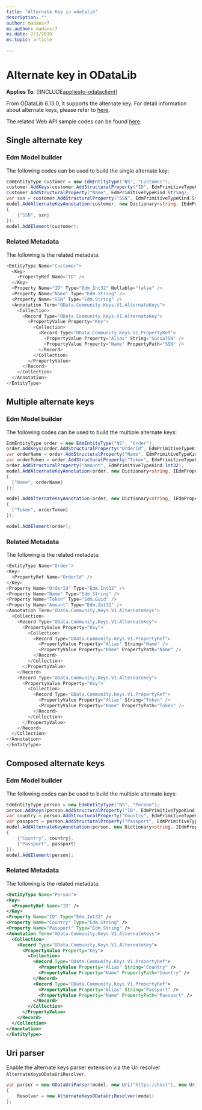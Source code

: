 ```yaml
---
title: "Alternate Key in odatalib"
description: ""
author: madansr7
ms.author: madansr7
ms.date: 7/1/2019
ms.topic: article
 
---
```

# Alternate key in ODataLib
**Applies To**: [!INCLUDE[appliesto-odataclient](../../includes/appliesto-odatalib-v7.md)]

From ODataLib 6.13.0, it supports the alternate key. For detail information about alternate keys, please refer to [here](https://github.com/OData/vocabularies/blob/master/OData.Community.Keys.V1.md).

The related Web API sample codes can be found [here](https://github.com/OData/ODataSamples/tree/master/WebApi/v4/ODataAlternateKeySamples).

## Single alternate key

### Edm Model builder
The following codes can be used to build the single alternate key:

```C#
EdmEntityType customer = new EdmEntityType("NS", "Customer"); 
customer.AddKeys(customer.AddStructuralProperty("ID", EdmPrimitiveTypeKind.Int32)); 
customer.AddStructuralProperty("Name", EdmPrimitiveTypeKind.String); 
var ssn = customer.AddStructuralProperty("SSN", EdmPrimitiveTypeKind.String); 
model.AddAlternateKeyAnnotation(customer, new Dictionary<string, IEdmProperty> 
{ 
    {"SSN", ssn} 
}); 
model.AddElement(customer);
```

### Related Metadata

The following is the related metadata:

```C#
<EntityType Name="Customer">
  <Key>  
    <PropertyRef Name="ID" />  
  </Key>
  <Property Name="ID" Type="Edm.Int32" Nullable="false" />
  <Property Name="Name" Type="Edm.String" />
  <Property Name="SSN" Type="Edm.String" />
  <Annotation Term="OData.Community.Keys.V1.AlternateKeys">
    <Collection>
      <Record Type="OData.Community.Keys.V1.AlternateKey">
        <PropertyValue Property="Key">
          <Collection>
            <Record Type="OData.Community.Keys.V1.PropertyRef">
              <PropertyValue Property="Alias" String="SocialSN" /> 
              <PropertyValue Property="Name" PropertyPath="SSN" />
            </Record>
          </Collection>
        </PropertyValue>
      </Record>
    </Collection>
  </Annotation>
</EntityType>
```

## Multiple alternate keys

### Edm Model builder
The following codes can be used to build the multiple alternate keys:

```C#
EdmEntityType order = new EdmEntityType("NS", "Order");
order.AddKeys(order.AddStructuralProperty("OrderId", EdmPrimitiveTypeKind.Int32));
var orderName = order.AddStructuralProperty("Name", EdmPrimitiveTypeKind.String);
var orderToken = order.AddStructuralProperty("Token", EdmPrimitiveTypeKind.Guid);
order.AddStructuralProperty("Amount", EdmPrimitiveTypeKind.Int32);
model.AddAlternateKeyAnnotation(order, new Dictionary<string, IEdmProperty>
{
  {"Name", orderName}
});

model.AddAlternateKeyAnnotation(order, new Dictionary<string, IEdmProperty>
{
  {"Token", orderToken}
});

model.AddElement(order);
```

### Related Metadata

The following is the related metadata:

```C#
<EntityType Name="Order">
<Key>
  <PropertyRef Name="OrderId" />
</Key>
<Property Name="OrderId" Type="Edm.Int32" />
<Property Name="Name" Type="Edm.String" />
<Property Name="Token" Type="Edm.Guid" />
<Property Name="Amount" Type="Edm.Int32" />
<Annotation Term="OData.Community.Keys.V1.AlternateKeys">
  <Collection>
	<Record Type="OData.Community.Keys.V1.AlternateKey">
	  <PropertyValue Property="Key">
		<Collection>
		  <Record Type="OData.Community.Keys.V1.PropertyRef">
			<PropertyValue Property="Alias" String="Name" />
			<PropertyValue Property="Name" PropertyPath="Name" />
		  </Record>
		</Collection>
	  </PropertyValue>
	</Record>
	<Record Type="OData.Community.Keys.V1.AlternateKey">
	  <PropertyValue Property="Key">
		<Collection>
		  <Record Type="OData.Community.Keys.V1.PropertyRef">
			<PropertyValue Property="Alias" String="Token" />
			<PropertyValue Property="Name" PropertyPath="Token" />
		  </Record>
		</Collection>
	  </PropertyValue>
	</Record>
  </Collection>
</Annotation>
</EntityType>
```

## Composed alternate keys

### Edm Model builder
The following codes can be used to build the multiple alternate keys:

```C#
EdmEntityType person = new EdmEntityType("NS", "Person");
person.AddKeys(person.AddStructuralProperty("ID", EdmPrimitiveTypeKind.Int32));
var country = person.AddStructuralProperty("Country", EdmPrimitiveTypeKind.String);
var passport = person.AddStructuralProperty("Passport", EdmPrimitiveTypeKind.String);
model.AddAlternateKeyAnnotation(person, new Dictionary<string, IEdmProperty>
{
	{"Country", country},
	{"Passport", passport}
});
model.AddElement(person);
```

### Related Metadata

The following is the related metadata:

```xml
<EntityType Name="Person">
<Key>
  <PropertyRef Name="ID" />
</Key>
<Property Name="ID" Type="Edm.Int32" />
<Property Name="Country" Type="Edm.String" />
<Property Name="Passport" Type="Edm.String" />
<Annotation Term="OData.Community.Keys.V1.AlternateKeys">
  <Collection>
	<Record Type="OData.Community.Keys.V1.AlternateKey">
	  <PropertyValue Property="Key">
		<Collection>
		  <Record Type="OData.Community.Keys.V1.PropertyRef">
			<PropertyValue Property="Alias" String="Country" />
			<PropertyValue Property="Name" PropertyPath="Country" />
		  </Record>
		  <Record Type="OData.Community.Keys.V1.PropertyRef">
			<PropertyValue Property="Alias" String="Passport" />
			<PropertyValue Property="Name" PropertyPath="Passport" />
		  </Record>
		</Collection>
	  </PropertyValue>
	</Record>
  </Collection>
</Annotation>
</EntityType>
```

## Uri parser

Enable the alternate keys parser extension via the Uri resolver `AlternateKeysODataUriResolver`.

```C#
var parser = new ODataUriParser(model, new Uri("https://host"), new Uri("https://host/People(SocialSN = \'1\')"))
{
    Resolver = new AlternateKeysODataUriResolver(model)
};
```
